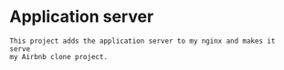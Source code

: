 # Application server
    This project adds the application server to my nginx and makes it serve
    my Airbnb clone project.
